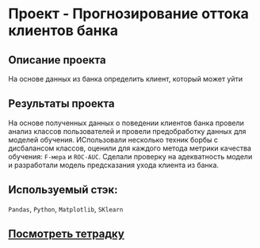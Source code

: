 # Проект - Прогнозирование оттока клиентов банка

## Описание проекта

На основе данных из банка определить клиент, который может уйти

## Результаты проекта

На основе полученных данных о поведении клиентов банка провели анализ классов пользователей и провели предобработку данных для моделей обучения. ИСпользовали несколько техник борбы с дисбалансом классов, оценили для каждого метода метрики качества обучения: `F-мера` и `ROC-AUC`. Сделали проверку на адекватность модели и разработали модель предсказания ухода клиента из банка.


## Используемый стэк:

`Pandas`, `Python`, `Matplotlib`, `SKlearn`

## [Посмотреть тетрадку](https://github.com/alkspshkr/repo_Data_Science/blob/master/Churn%20Bank%20Problem%20-%20Supervised%20Learning/Churn%20Bank%20Problem.ipynb)